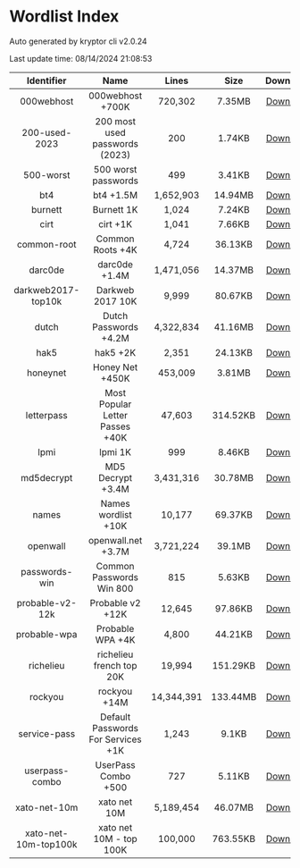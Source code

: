 # Wordlist Index

Auto generated by kryptor cli v2.0.24

Last update time: 08/14/2024 21:08:53

| Identifier | Name | Lines | Size | Download |
| :--------: | :--: | :---: | :--: | :------: |
| 000webhost | 000webhost +700K | 720,302 | 7.35MB | [Download](https://github.com/kkrypt0nn/wordlists/raw/main/wordlists/passwords/000webhost.txt) |
| 200-used-2023 | 200 most used passwords (2023) | 200 | 1.74KB | [Download](https://raw.githubusercontent.com/danielmiessler/SecLists/master/Passwords/2023-200_most_used_passwords.txt) |
| 500-worst | 500 worst passwords | 499 | 3.41KB | [Download](https://raw.githubusercontent.com/danielmiessler/SecLists/master/Passwords/500-worst-passwords.txt) |
| bt4 | bt4 +1.5M | 1,652,903 | 14.94MB | [Download](https://github.com/danielmiessler/SecLists/raw/master/Passwords/bt4-password.txt) |
| burnett | Burnett 1K | 1,024 | 7.24KB | [Download](https://github.com/kkrypt0nn/wordlists/raw/main/wordlists/passwords/burnett.txt) |
| cirt | cirt +1K | 1,041 | 7.66KB | [Download](https://github.com/danielmiessler/SecLists/raw/master/Passwords/cirt-default-passwords.txt) |
| common-root | Common Roots +4K | 4,724 | 36.13KB | [Download](https://github.com/kkrypt0nn/wordlists/raw/main/wordlists/passwords/common_roots.txt) |
| darc0de | darc0de +1.4M | 1,471,056 | 14.37MB | [Download](https://github.com/danielmiessler/SecLists/raw/master/Passwords/darkc0de.txt) |
| darkweb2017-top10k | Darkweb 2017 10K | 9,999 | 80.67KB | [Download](https://github.com/danielmiessler/SecLists/raw/master/Passwords/darkweb2017-top10000.txt) |
| dutch | Dutch Passwords +4.2M | 4,322,834 | 41.16MB | [Download](https://raw.githubusercontent.com/kkrypt0nn/wordlists/main/wordlists/passwords/dutch_passwords.txt) |
| hak5 | hak5 +2K | 2,351 | 24.13KB | [Download](https://github.com/kkrypt0nn/wordlists/raw/main/wordlists/passwords/hak5.txt) |
| honeynet | Honey Net +450K | 453,009 | 3.81MB | [Download](https://github.com/kkrypt0nn/wordlists/raw/main/wordlists/passwords/honeynet.txt) |
| letterpass | Most Popular Letter Passes +40K | 47,603 | 314.52KB | [Download](https://raw.githubusercontent.com/danielmiessler/SecLists/master/Passwords/Most-Popular-Letter-Passes.txt) |
| lpmi | lpmi 1K | 999 | 8.46KB | [Download](https://github.com/kkrypt0nn/wordlists/raw/main/wordlists/passwords/ipmi_passwords.txt) |
| md5decrypt | MD5 Decrypt +3.4M | 3,431,316 | 30.78MB | [Download](https://github.com/kkrypt0nn/wordlists/raw/main/wordlists/passwords/md5decryptor.txt) |
| names | Names wordlist +10K | 10,177 | 69.37KB | [Download](https://github.com/danielmiessler/SecLists/raw/master/Usernames/Names/names.txt) |
| openwall | openwall.net +3.7M | 3,721,224 | 39.1MB | [Download](https://github.com/danielmiessler/SecLists/raw/master/Passwords/openwall.net-all.txt) |
| passwords-win | Common Passwords Win 800 | 815 | 5.63KB | [Download](https://github.com/kkrypt0nn/wordlists/raw/main/wordlists/passwords/common_passwords_win.txt) |
| probable-v2-12k | Probable v2 +12K | 12,645 | 97.86KB | [Download](https://raw.githubusercontent.com/danielmiessler/SecLists/751690ecf50ad191197af8d5cd1db03096bff1ec/Passwords/probable-v2-top12000.txt) |
| probable-wpa | Probable WPA +4K | 4,800 | 44.21KB | [Download](https://github.com/kkrypt0nn/wordlists/raw/main/wordlists/passwords/probable_wpa.txt) |
| richelieu | richelieu french top 20K | 19,994 | 151.29KB | [Download](https://github.com/danielmiessler/SecLists/raw/master/Passwords/richelieu-french-top20000.txt) |
| rockyou | rockyou +14M | 14,344,391 | 133.44MB | [Download](https://github.com/brannondorsey/naive-hashcat/releases/download/data/rockyou.txt) |
| service-pass | Default Passwords For Services +1K | 1,243 | 9.1KB | [Download](https://github.com/kkrypt0nn/wordlists/raw/main/wordlists/passwords/default_passwords_for_services.txt) |
| userpass-combo | UserPass Combo +500 | 727 | 5.11KB | [Download](https://raw.githubusercontent.com/danielmiessler/SecLists/master/Passwords/UserPassCombo-Jay.txt) |
| xato-net-10m | xato net 10M | 5,189,454 | 46.07MB | [Download](https://github.com/danielmiessler/SecLists/raw/master/Passwords/xato-net-10-million-passwords.txt) |
| xato-net-10m-top100k | xato net 10M - top 100K | 100,000 | 763.55KB | [Download](https://github.com/danielmiessler/SecLists/raw/master/Passwords/xato-net-10-million-passwords-100000.txt) |
